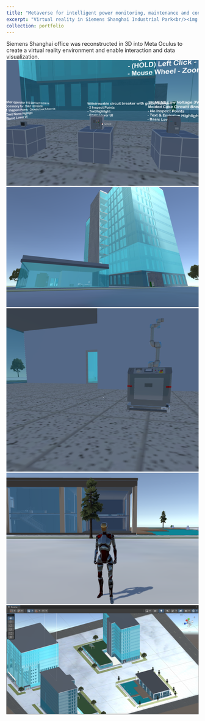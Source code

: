 ```yaml
---
title: "Metaverse for intelligent power monitoring, maintenance and control"
excerpt: "Virtual reality in Siemens Shanghai Industrial Park<br/><img src='/images/metaverse5.png'>"
collection: portfolio
---
```


Siemens Shanghai office was reconstructed in 3D into Meta Oculus to create a virtual reality environment and enable interaction and data visualization.
<br/><img src='/images/metaverse1.png'><br/><img src='/images/metaverse2.png'><br/><img src='/images/metaverse3.png'><br/><img src='/images/metaverse4.png'><br/><img src='/images/metaverse5.png'>

